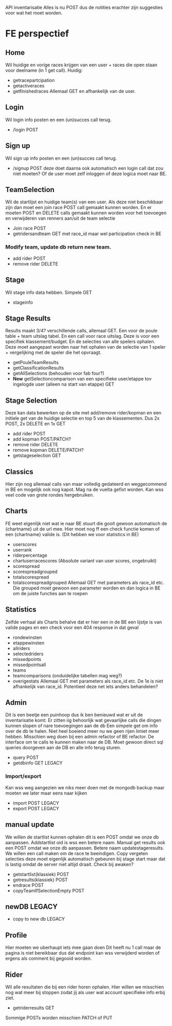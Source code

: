 API inventarisatie
Alles is nu POST dus de notities erachter zijn suggesties voor wat het moet worden.
# FE perspectief
## Home
Wil huidige en vorige races krijgen van een user + races die open staan voor deelname (in 1 get call). 
Huidig:
- getracepartcipation
- getactiveraces
- getfinishedraces
Allemaal GET en afhankelijk van de user.

## Login
Wil login info posten en een (un)succes call terug.
- /login POST
## Sign up
Wil sign up info posten en een (un)succes call terug.
- /signup POST deze doet daarna ook automatisch een login call dat zou niet moeten? Of de user moet zelf inloggen of deze logica moet naar BE.

## TeamSelection
Wil de startlijst en huidige team(s) van een user. Als deze niet beschikbaar zijn dan moet een join race POST call gemaakt kunnen worden.
En er moeten POST en DELETE calls gemaakt kunnen worden voor het toevoegen en verwijderen van renners aan/uit de team selectie
- Join race POST
- getridersandteam GET met race_id maar wel participation check in BE
### Modify team, update db return new team.
- add rider POST
- remove rider DELETE

## Stage
Wil stage info data hebben. Simpele GET
- stageinfo
## Stage Results
Results maakt 3/4? verschillende calls, allemaal GET. Een voor de poule table + team uitslag tabel. En een call voor race uitslag. Deze is voor een specifiek klassement/budget.
En de selecties van alle spelers ophalen. Deze moet aangepast worden naar het ophalen van de selectie van 1 speler + vergelijking met de speler die het opvraagt.
- getPouleTeamResults
- getClassificationResults
- getAllSelections (behouden voor fab four?)
- **New** getSelectioncomparison van een specifieke user/etappe tov ingelogde user (alleen na start van etappe) GET
## Stage Selection
Deze kan data bewerken op de site met add/remove rider/kopman en een initiele get van de huidige selectie en top 5 van de klassementen. Dus 2x POST, 2x DELETE en 1x GET
- add rider POST
- add kopman POST/PATCH?
- remove rider DELETE
- remove kopman DELETE/PATCH?
- getstageselection GET
## Classics
Hier zijn nog allemaal calls van maar volledig gedateerd en weggecommend in BE en mogelijk ook nog kapot. 
Mag na de vuelta gefixt worden. Kan wss veel code van grote rondes hergebruiken.

## Charts
FE weet eigenlijk niet wat ie naar BE stuurt die gooit gewoon automatisch de {chartname} uit de url mee.
Hier moet nog ff een check functie komen of een {chartname} valide is. (Dit hebben we voor statistics in BE) 
- userscores 
- userrank
- riderpercentage
- chartuserracescores (Absolute variant van user scores, ongebruikt)
- scorespread
- scorespreadgrouped
- totalscorespread
- totalscorespreadgrouped
Allemaal GET met parameters als race_id etc.
Die grouped moet gewoon een parameter worden en dan logica in BE om de juiste functies aan te roepen

## Statistics
Zelfde verhaal als Charts behalve dat er hier een in de BE een lijstje is van valide pages en een check voor een 404 response in dat geval
- rondewinsten
- etappewinsten
- allriders
- selectedriders
- missedpoints
- missedpointsall
- teams
- teamcomparisons (onduidelijke tabellen mag weg?)
- overigestats
Allemaal GET met parameters als race_id etc. De 1e is niet afhankelijk van race_id. Potentieel deze net iets anders behandelen?

## Admin
Dit is een beetje een puinhoop dus ik ben benieuwd wat er uit de inventarisatie komt.
Er zitten iig behoorlijk wat gevaarlijke calls die dingen kunnen slopen of nare toevoegingen aan de db
Een simpele get om info over de db te halen. Niet heel boeiend meer nu we geen rijen limiet meer hebben. Misschien weg doen bij een admin refactor of BE refactor.
De interface om te calls te kunnen maken naar de DB. Moet gewoon direct sql queries doorgeven aan de DB en alle info terug sturen.
- query POST
- getdbinfo GET LEGACY
### Import/export
Kan wss weg aangezien we niks meer doen met de mongodb backup maar moeten we later maar eens naar kijken
- import POST LEGACY
- export POST LEGACY
## manual update
We willen de startlist kunnen ophalen dit is een POST omdat we onze db aanpassen. Addstartlist oid is wss een betere naam.
Manual get results ook een POST omdat we onze db aanpassen. Betere naam updatestageresults.
We willen een call maken om de race te beeindigen. 
Copy vergeten selecties deze moet eigenlijk automatisch gebeuren bij stage start maar dat is lastig omdat de server niet altijd draait. Check bij awaken?
- getstartlist(klassiek) POST
- getresults(klassiek) POST
- endrace POST
- copyTeamIfSelectionEmpty POST
## newDB LEGACY
- copy to new db LEGACY

## Profile 
Hier moeten we uberhaupt iets mee gaan doen
Dit heeft nu 1 call maar de pagina is niet bereikbaar dus dat endpoint kan wss verwijderd worden of ergens als comment bij gegooid worden.

## Rider
Wil alle resultaten die bij een rider horen ophalen. Hier willen we misschien nog wat meer bij stoppen zodat jij als user wat account specifieke info erbij ziet.
- getriderresults GET



Sommige POSTs worden misschien PATCH of PUT